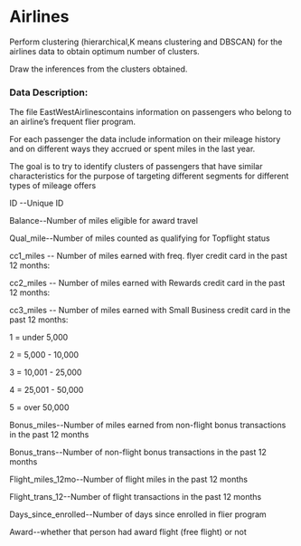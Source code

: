 # Airlines

Perform clustering (hierarchical,K means clustering and DBSCAN) for the airlines data to obtain optimum number of clusters.

Draw the inferences from the clusters obtained.

### Data Description:
 
The file EastWestAirlinescontains information on passengers who belong to an airline’s frequent flier program.

For each passenger the data include information on their mileage history and on different ways they accrued or spent miles in the last year.

The goal is to try to identify clusters of passengers that have similar characteristics for the purpose of targeting different segments for different types of mileage offers

ID --Unique ID

Balance--Number of miles eligible for award travel

Qual_mile--Number of miles counted as qualifying for Topflight status

cc1_miles -- Number of miles earned with freq. flyer credit card in the past 12 months:

cc2_miles -- Number of miles earned with Rewards credit card in the past 12 months:

cc3_miles -- Number of miles earned with Small Business credit card in the past 12 months:

1 = under 5,000

2 = 5,000 - 10,000

3 = 10,001 - 25,000

4 = 25,001 - 50,000

5 = over 50,000

Bonus_miles--Number of miles earned from non-flight bonus transactions in the past 12 months

Bonus_trans--Number of non-flight bonus transactions in the past 12 months

Flight_miles_12mo--Number of flight miles in the past 12 months

Flight_trans_12--Number of flight transactions in the past 12 months

Days_since_enrolled--Number of days since enrolled in flier program

Award--whether that person had award flight (free flight) or not
